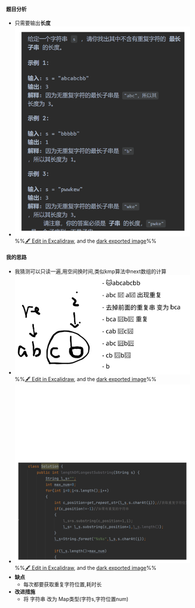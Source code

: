 #### 题目分析
- 只需要输出**长度**
- ![](attachments/3-%E6%97%A0%E9%87%8D%E5%A4%8D%E5%AD%97%E7%AC%A6%E7%9A%84%E6%9C%80%E9%95%BF%E5%AD%90%E4%B8%B2%202022-12-31%2022.58.30.excalidraw.svg)
%%[🖋 Edit in Excalidraw](attachments/3-%E6%97%A0%E9%87%8D%E5%A4%8D%E5%AD%97%E7%AC%A6%E7%9A%84%E6%9C%80%E9%95%BF%E5%AD%90%E4%B8%B2%202022-12-31%2022.58.30.excalidraw.md), and the [dark exported image](attachments/3-%E6%97%A0%E9%87%8D%E5%A4%8D%E5%AD%97%E7%AC%A6%E7%9A%84%E6%9C%80%E9%95%BF%E5%AD%90%E4%B8%B2%202022-12-31%2022.58.30.excalidraw.dark.svg)%%
#### 我的思路
- 我猜测可以只读一遍,用空间换时间,类似kmp算法中next数组的计算
- ![](attachments/3-%E6%97%A0%E9%87%8D%E5%A4%8D%E5%AD%97%E7%AC%A6%E7%9A%84%E6%9C%80%E9%95%BF%E5%AD%90%E4%B8%B2%202022-12-31%2023.12.52.excalidraw.svg)%%[🖋 Edit in Excalidraw](attachments/3-%E6%97%A0%E9%87%8D%E5%A4%8D%E5%AD%97%E7%AC%A6%E7%9A%84%E6%9C%80%E9%95%BF%E5%AD%90%E4%B8%B2%202022-12-31%2023.12.52.excalidraw.md), and the [dark exported image](attachments/3-%E6%97%A0%E9%87%8D%E5%A4%8D%E5%AD%97%E7%AC%A6%E7%9A%84%E6%9C%80%E9%95%BF%E5%AD%90%E4%B8%B2%202022-12-31%2023.12.52.excalidraw.dark.svg)%%
- ![](attachments/3-%E6%97%A0%E9%87%8D%E5%A4%8D%E5%AD%97%E7%AC%A6%E7%9A%84%E6%9C%80%E9%95%BF%E5%AD%90%E4%B8%B2%202023-01-02%2017.33.11.excalidraw.svg)%%[🖋 Edit in Excalidraw](attachments/3-%E6%97%A0%E9%87%8D%E5%A4%8D%E5%AD%97%E7%AC%A6%E7%9A%84%E6%9C%80%E9%95%BF%E5%AD%90%E4%B8%B2%202023-01-02%2017.33.11.excalidraw.md), and the [dark exported image](attachments/3-%E6%97%A0%E9%87%8D%E5%A4%8D%E5%AD%97%E7%AC%A6%E7%9A%84%E6%9C%80%E9%95%BF%E5%AD%90%E4%B8%B2%202023-01-02%2017.33.11.excalidraw.dark.svg)%%
- **缺点**
	- 每次都要获取重复字符位置,耗时长
- **改进措施**
	- 将 字符串 改为 Map类型(字符s,字符位置num)